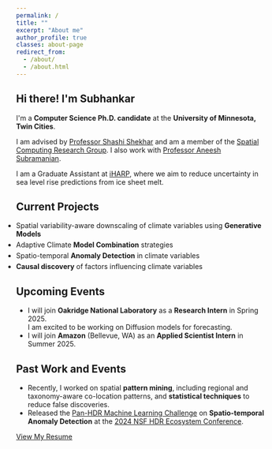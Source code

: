 ```yaml
---
permalink: /
title: ""
excerpt: "About me"
author_profile: true
classes: about-page
redirect_from: 
  - /about/
  - /about.html
---
```


<div class="intro-section">
  <h2 class="intro-heading custom-intro">Hi there! I'm Subhankar</h2>
</div>

<div class="advisors-work-section">
  <p>I'm a <strong>Computer Science Ph.D. candidate</strong> at the <strong>University of Minnesota, Twin Cities</strong>.</p>
  <p>I am advised by <a href="https://www-users.cse.umn.edu/~shekhar/" class="advisor-link">Professor Shashi Shekhar</a> and am a member of the <a href="http://www.spatial.cs.umn.edu/" class="group-link">Spatial Computing Research Group</a>. I also work with <a href="https://www.colorado.edu/atoc/aneesh-subramanian-hehimhis" class="advisor-link">Professor Aneesh Subramanian</a>.</p>
  <p>I am a Graduate Assistant at <a href="https://iharp.umbc.edu/people/" class="work-link">iHARP</a>, where we aim to reduce uncertainty in sea level rise predictions from ice sheet melt.</p>
</div>

<div class="project-section">
  <h2 class="section-title">Current Projects</h2>
  <ul class="project-list" style="margin: 0; padding: 0;">
    <li style="margin-bottom: 5px;"><i class="fas fa-chart-line"></i> Spatial variability-aware downscaling of climate variables using <strong>Generative Models</strong></li>
    <li style="margin-bottom: 5px;"><i class="fas fa-code-branch"></i> Adaptive Climate <strong>Model Combination</strong> strategies</li>
    <li style="margin-bottom: 5px;"><i class="fas fa-exclamation-triangle"></i> Spatio-temporal <strong>Anomaly Detection</strong> in climate variables</li>
    <li style="margin-bottom: 5px;"><i class="fas fa-search"></i> <strong>Causal discovery</strong> of factors influencing climate variables</li>
  </ul>
</div>

<div class="upcoming-section">
  <h2 class="section-title">Upcoming Events</h2>
  <ul class="event-list">
    <li>I will join <strong>Oakridge National Laboratory</strong> as a <strong>Research Intern</strong> in Spring 2025. <br> I am excited to be working on Diffusion models for forecasting.</li>
    <li>I will join <strong>Amazon</strong> (Bellevue, WA) as an <strong>Applied Scientist Intern</strong> in Summer 2025.</li>
  </ul>
</div>
<!-- 
<div class="past-work">
  <h2 class="section-title">Past Work</h2>
  <p>In the recent past, I have worked on spatial <strong>pattern mining</strong> such as regional co-location patterns, taxonomy-aware co-location patterns, and <strong>statistical techniques</strong> to reduce false discoveries in the pattern detection process.</p>
</div>
<div class="previous-section">
  <h2 class="section-title">Previous Events</h2>
  <ul class="event-list">
    <li>We released our <a href="https://www.nsfhdr.org/mlchallenge" class="event-link">Pan-HDR Machine Learning Challenge</a> focused on <strong>Spatio-temporal Anomaly Detection</strong> at <a href="https://indico.cern.ch/event/1364455/" class="event-link">2024 NSF HDR Ecosystem Conference</a>.</li>
  </ul>
</div> -->

<div class="past-work">
  <h2 class="section-title">Past Work and Events</h2>
  <ul class="event-list">
    <li>Recently, I worked on spatial <strong>pattern mining</strong>, including regional and taxonomy-aware co-location patterns, and <strong>statistical techniques</strong> to reduce false discoveries.</li>
    <li>Released the <a href="https://hdr-ecosystem.github.io/hdr-ad-challenge-webpage/" class="event-link">Pan-HDR Machine Learning Challenge</a> on <strong>Spatio-temporal Anomaly Detection</strong> at the <a href="https://indico.cern.ch/event/1364455/" class="event-link">2024 NSF HDR Ecosystem Conference</a>.</li>
  </ul>
</div>

<div class="cta-section left-aligned">
  <a href="{{ site.author.resume }}" class="btn btn--info">View My Resume</a>
</div>
